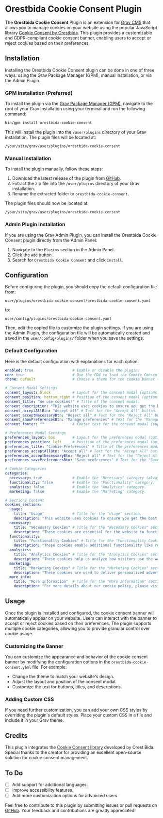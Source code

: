 # Orestbida Cookie Consent Plugin

The **Orestbida Cookie Consent** Plugin is an extension for [Grav CMS](https://github.com/getgrav/grav) that allows you to manage cookies on your website using the popular JavaScript library [Cookie Consent by Orestbida](https://github.com/orestbida/cookieconsent). This plugin provides a customizable and GDPR-compliant cookie consent banner, enabling users to accept or reject cookies based on their preferences.

## Installation

Installing the Orestbida Cookie Consent plugin can be done in one of three ways: using the Grav Package Manager (GPM), manual installation, or via the Admin Plugin.

### GPM Installation (Preferred)

To install the plugin via the [Grav Package Manager (GPM)](https://learn.getgrav.org/cli-console/grav-cli-gpm), navigate to the root of your Grav installation using your terminal and run the following command:

```bash
bin/gpm install orestbida-cookie-consent
```

This will install the plugin into the `/user/plugins` directory of your Grav installation. The plugin files will be located at:

```
/your/site/grav/user/plugins/orestbida-cookie-consent
```

### Manual Installation

To install the plugin manually, follow these steps:

1. Download the latest release of the plugin from [GitHub](https://github.com/pmoreno-rodriguez/grav-plugin-orestbida-cookie-consent/releases).
2. Extract the zip file into the `/user/plugins` directory of your Grav installation.
3. Rename the extracted folder to `orestbida-cookie-consent`.

The plugin files should now be located at:

```
/your/site/grav/user/plugins/orestbida-cookie-consent
```

### Admin Plugin Installation

If you are using the Grav Admin Plugin, you can install the Orestbida Cookie Consent plugin directly from the Admin Panel:

1. Navigate to the `Plugins` section in the Admin Panel.
2. Click the `Add` button.
3. Search for `Orestbida Cookie Consent` and click `Install`.

## Configuration

Before configuring the plugin, you should copy the default configuration file from:

```
user/plugins/orestbida-cookie-consent/orestbida-cookie-consent.yaml
```

to:

```
user/config/plugins/orestbida-cookie-consent.yaml
```

Then, edit the copied file to customize the plugin settings. If you are using the Admin Plugin, the configuration file will be automatically created and saved in the `user/config/plugins/` folder when you save the settings.

### Default Configuration

Here is the default configuration with explanations for each option:

```yaml
enabled: true                  # Enable or disable the plugin.
cdn: true                      # Use the CDN to load the Cookie Consent library.
theme: default                 # Choose a theme for the cookie banner (options: default, light-funky, dark-turquoise, elegant).

# Consent Modal Settings
consent_layout: block          # Layout for the consent modal (options: box, box_inline, box_wide, cloud, cloud_inline, bar, bar_inline).
consent_position: bottom_right # Position of the consent modal (options: top_center, top_left, top_right, bottom_center, bottom_left, bottom_right, middle_center, middle_left, middle_right).
consent_title: "We use cookies!" # Title of the consent modal.
consent_description: "This website uses cookies to ensure you get the best experience on our website." # Description in the consent modal.
consent_acceptAllBtn: "Accept all" # Text for the "Accept All" button.
consent_acceptNecessaryBtn: "Reject all" # Text for the "Reject All" button.
consent_showPreferencesBtn: "Manage preferences" # Text for the "Manage Preferences" button.
consent_footer: ""             # Footer text for the consent modal (supports Markdown).

# Preferences Modal Settings
preferences_layout: box        # Layout for the preferences modal (options: box, bar, bar_wide).
preferences_position: left     # Position of the preferences modal (options: left, right).
preferences_title: "Cookie Preferences" # Title of the preferences modal.
preferences_acceptAllBtn: "Accept all" # Text for the "Accept All" button in the preferences modal.
preferences_acceptNecessaryBtn: "Reject all" # Text for the "Reject All" button in the preferences modal.
preferences_savePreferencesBtn: "Save preferences" # Text for the "Save Preferences" button.

# Cookie Categories
categories:
  necessary: true              # Enable the "Necessary" category (always enabled and cannot be disabled).
  functionality: false         # Enable the "Functionality" category.
  analytics: false             # Enable the "Analytics" category.
  marketing: false             # Enable the "Marketing" category.

# Sections Content
cookies_sections:
  usage:
    title: "Usage"             # Title for the "Usage" section.
    description: "This website uses cookies to ensure you get the best experience." # Description for the "Usage" section.
  necessary:
    title: "Necessary Cookies" # Title for the "Necessary Cookies" section.
    description: "These cookies are essential for the website to function properly." # Description for the "Necessary Cookies" section.
  functionality:
    title: "Functionality Cookies" # Title for the "Functionality Cookies" section.
    description: "These cookies enable additional functionality like remembering preferences." # Description for the "Functionality Cookies" section.
  analytics:
    title: "Analytics Cookies" # Title for the "Analytics Cookies" section.
    description: "These cookies help us analyze how visitors use the website." # Description for the "Analytics Cookies" section.
  marketing:
    title: "Marketing Cookies" # Title for the "Marketing Cookies" section.
    description: "These cookies are used to deliver personalized advertisements." # Description for the "Marketing Cookies" section.
  more_info:
    title: "More Information"  # Title for the "More Information" section.
    description: "For more details about our cookie policy, please visit our [Privacy Policy](#)." # Description for the "More Information" section.
```

## Usage

Once the plugin is installed and configured, the cookie consent banner will automatically appear on your website. Users can interact with the banner to accept or reject cookies based on their preferences. The plugin supports multiple cookie categories, allowing you to provide granular control over cookie usage.

### Customizing the Banner

You can customize the appearance and behavior of the cookie consent banner by modifying the configuration options in the `orestbida-cookie-consent.yaml` file. For example:

- Change the theme to match your website's design.
- Adjust the layout and position of the consent modal.
- Customize the text for buttons, titles, and descriptions.

### Adding Custom CSS

If you need further customization, you can add your own CSS styles by overriding the plugin's default styles. Place your custom CSS in a file and include it in your Grav theme.

## Credits

This plugin integrates the [Cookie Consent library](https://github.com/orestbida/cookieconsent) developed by Orest Bida. Special thanks to the creator for providing an excellent open-source solution for cookie consent management.

## To Do

- [ ] Add support for additional languages.
- [ ] Improve accessibility features.
- [ ] Add more customization options for advanced users

Feel free to contribute to this plugin by submitting issues or pull requests on [GitHub](https://github.com/pmoreno-rodriguez/grav-plugin-orestbida-cookie-consent). Your feedback and contributions are greatly appreciated!

